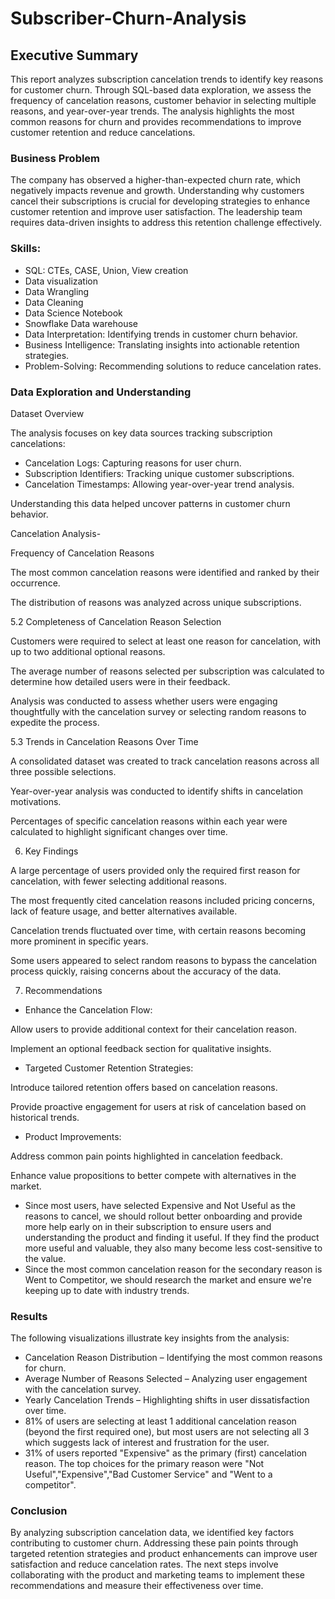 # Subscriber-Churn-Analysis

## Executive Summary

This report analyzes subscription cancelation trends to identify key reasons for customer churn. Through SQL-based data exploration, we assess the frequency of cancelation reasons, customer behavior in selecting multiple reasons, and year-over-year trends. The analysis highlights the most common reasons for churn and provides recommendations to improve customer retention and reduce cancelations.

### Business Problem

The company has observed a higher-than-expected churn rate, which negatively impacts revenue and growth. Understanding why customers cancel their subscriptions is crucial for developing strategies to enhance customer retention and improve user satisfaction. The leadership team requires data-driven insights to address this retention challenge effectively.


### Skills: 
- SQL: CTEs, CASE, Union, View creation
- Data visualization
- Data Wrangling
- Data Cleaning
- Data Science Notebook
- Snowflake Data warehouse
- Data Interpretation: Identifying trends in customer churn behavior.
- Business Intelligence: Translating insights into actionable retention strategies.
- Problem-Solving: Recommending solutions to reduce cancelation rates.

### Data Exploration and Understanding

Dataset Overview

The analysis focuses on key data sources tracking subscription cancelations:

- Cancelation Logs: Capturing reasons for user churn.
- Subscription Identifiers: Tracking unique customer subscriptions.
- Cancelation Timestamps: Allowing year-over-year trend analysis.

Understanding this data helped uncover patterns in customer churn behavior.

Cancelation Analysis-

Frequency of Cancelation Reasons

The most common cancelation reasons were identified and ranked by their occurrence.

The distribution of reasons was analyzed across unique subscriptions.

5.2 Completeness of Cancelation Reason Selection

Customers were required to select at least one reason for cancelation, with up to two additional optional reasons.

The average number of reasons selected per subscription was calculated to determine how detailed users were in their feedback.

Analysis was conducted to assess whether users were engaging thoughtfully with the cancelation survey or selecting random reasons to expedite the process.

5.3 Trends in Cancelation Reasons Over Time

A consolidated dataset was created to track cancelation reasons across all three possible selections.

Year-over-year analysis was conducted to identify shifts in cancelation motivations.

Percentages of specific cancelation reasons within each year were calculated to highlight significant changes over time.

6. Key Findings

A large percentage of users provided only the required first reason for cancelation, with fewer selecting additional reasons.

The most frequently cited cancelation reasons included pricing concerns, lack of feature usage, and better alternatives available.

Cancelation trends fluctuated over time, with certain reasons becoming more prominent in specific years.

Some users appeared to select random reasons to bypass the cancelation process quickly, raising concerns about the accuracy of the data.

7. Recommendations

- Enhance the Cancelation Flow:

Allow users to provide additional context for their cancelation reason.

Implement an optional feedback section for qualitative insights.

- Targeted Customer Retention Strategies:

Introduce tailored retention offers based on cancelation reasons.

Provide proactive engagement for users at risk of cancelation based on historical trends.

- Product Improvements:

Address common pain points highlighted in cancelation feedback.

Enhance value propositions to better compete with alternatives in the market.

- Since most users, have selected Expensive and Not Useful as the reasons to cancel, we should rollout better onboarding and provide more help early on in their subscription to ensure users and understanding the product and finding it useful. If they find the product more useful and valuable, they also many become less cost-sensitive to the value.
- Since the most common cancelation reason for the secondary reason is Went to Competitor, we should research the market and ensure we're keeping up to date with industry trends.
### Results

The following visualizations illustrate key insights from the analysis:

- Cancelation Reason Distribution – Identifying the most common reasons for churn.
- Average Number of Reasons Selected – Analyzing user engagement with the cancelation survey.
- Yearly Cancelation Trends – Highlighting shifts in user dissatisfaction over time.
- 81% of users are selecting at least 1 additional cancelation reason (beyond the first required one), but most users are not selecting all 3 which suggests lack of interest and frustration for the user.
- 31% of users reported "Expensive" as the primary (first) cancelation reason. The top choices for the primary reason were "Not Useful","Expensive","Bad Customer Service" and "Went to a competitor".

### Conclusion

By analyzing subscription cancelation data, we identified key factors contributing to customer churn. Addressing these pain points through targeted retention strategies and product enhancements can improve user satisfaction and reduce cancelation rates. The next steps involve collaborating with the product and marketing teams to implement these recommendations and measure their effectiveness over time.

